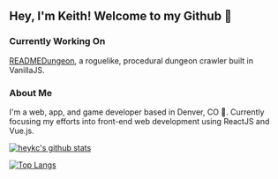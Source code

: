 ## Hey, I'm Keith! Welcome to my Github 👋

### Currently Working On
[READMEDungeon](https://github.com/heykc/READMEDungeon), a roguelike, procedural dungeon crawler built in VanillaJS.

### About Me
I'm a web, app, and game developer based in Denver, CO 🌄. Currently focusing my efforts into front-end web development using ReactJS and Vue.js. 

[![heykc's github stats](https://github-readme-stats.vercel.app/api?username=heykc&theme=vue)](https://github.com/heykc/github-readme-stats)

[![Top Langs](https://github-readme-stats.vercel.app/api/top-langs/?username=heykc&layout=compact)](https://github.com/heykc/github-readme-stats)

